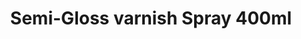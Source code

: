 ---
layout: product
title: "Semi-Gloss varnish Spray 400ml"
price: "1100" 
desc: "Lak u spreju – polu sjajni"
img_path: "/assets/img/AK1014.jpg"
brand: "AK"
available: true
special_offer: true
new: false
soon: false
cat: "070000"
subcat: "070200"
subsubcat: "070205"
sifra: "AK1014"
popular: false
---
